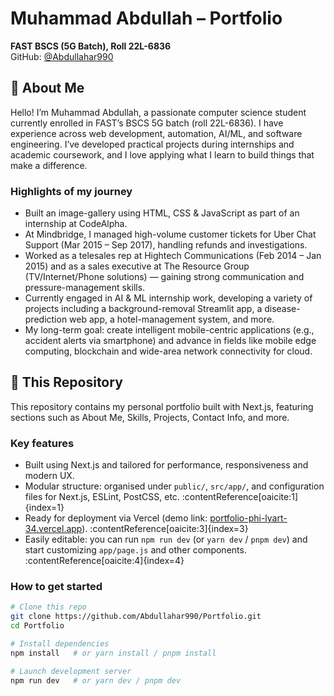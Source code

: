 # Muhammad Abdullah – Portfolio  
**FAST BSCS (5G Batch), Roll 22L-6836**  
GitHub: [@Abdullahar990](https://github.com/Abdullahar990)  

## 👋 About Me  
Hello! I’m Muhammad Abdullah, a passionate computer science student currently enrolled in FAST’s BSCS 5G batch (roll 22L-6836). I have experience across web development, automation, AI/ML, and software engineering. I’ve developed practical projects during internships and academic coursework, and I love applying what I learn to build things that make a difference.

### Highlights of my journey  
- Built an image-gallery using HTML, CSS & JavaScript as part of an internship at CodeAlpha.  
- At Mindbridge, I managed high-volume customer tickets for Uber Chat Support (Mar 2015 – Sep 2017), handling refunds and investigations.  
- Worked as a telesales rep at Hightech Communications (Feb 2014 – Jan 2015) and as a sales executive at The Resource Group (TV/Internet/Phone solutions) — gaining strong communication and pressure-management skills.  
- Currently engaged in AI & ML internship work, developing a variety of projects including a background-removal Streamlit app, a disease-prediction web app, a hotel-management system, and more.  
- My long-term goal: create intelligent mobile-centric applications (e.g., accident alerts via smartphone) and advance in fields like mobile edge computing, blockchain and wide-area network connectivity for cloud.

## 📂 This Repository  
This repository contains my personal portfolio built with Next.js, featuring sections such as About Me, Skills, Projects, Contact Info, and more.

### Key features  
- Built using Next.js and tailored for performance, responsiveness and modern UX.  
- Modular structure: organised under `public/`, `src/app/`, and configuration files for Next.js, ESLint, PostCSS, etc. :contentReference[oaicite:1]{index=1}  
- Ready for deployment via Vercel (demo link: [portfolio-phi-lyart-34.vercel.app](https://portfolio-phi-lyart-34.vercel.app)). :contentReference[oaicite:3]{index=3}  
- Easily editable: you can run `npm run dev` (or `yarn dev` / `pnpm dev`) and start customizing `app/page.js` and other components. :contentReference[oaicite:4]{index=4}

### How to get started  
```bash
# Clone this repo
git clone https://github.com/Abdullahar990/Portfolio.git
cd Portfolio

# Install dependencies
npm install   # or yarn install / pnpm install

# Launch development server
npm run dev   # or yarn dev / pnpm dev
